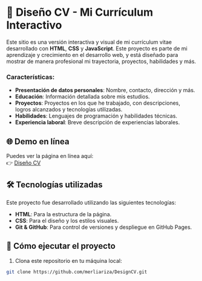 # 💼 Diseño CV - Mi Currículum Interactivo

Este sitio es una versión interactiva y visual de mi currículum vitae desarrollado con **HTML**, **CSS** y **JavaScript**. Este proyecto es parte de mi aprendizaje y crecimiento en el desarrollo web, y está diseñado para mostrar de manera profesional mi trayectoria, proyectos, habilidades y más.

### Características:

- **Presentación de datos personales**: Nombre, contacto, dirección y más.
- **Educación**: Información detallada sobre mis estudios.
- **Proyectos**: Proyectos en los que he trabajado, con descripciones, logros alcanzados y tecnologías utilizadas.
- **Habilidades**: Lenguajes de programación y habilidades técnicas.
- **Experiencia laboral**: Breve descripción de experiencias laborales.

## 🌐 Demo en línea

Puedes ver la página en línea aquí:  
👉 [Diseño CV](https://merliariza.github.io/DesignCV/)  

## 🛠️ Tecnologías utilizadas

Este proyecto fue desarrollado utilizando las siguientes tecnologías:

- **HTML**: Para la estructura de la página.
- **CSS**: Para el diseño y los estilos visuales.
- **Git & GitHub**: Para control de versiones y despliegue en GitHub Pages.

## 🔧 Cómo ejecutar el proyecto

1. Clona este repositorio en tu máquina local:

```bash
git clone https://github.com/merliariza/DesignCV.git
